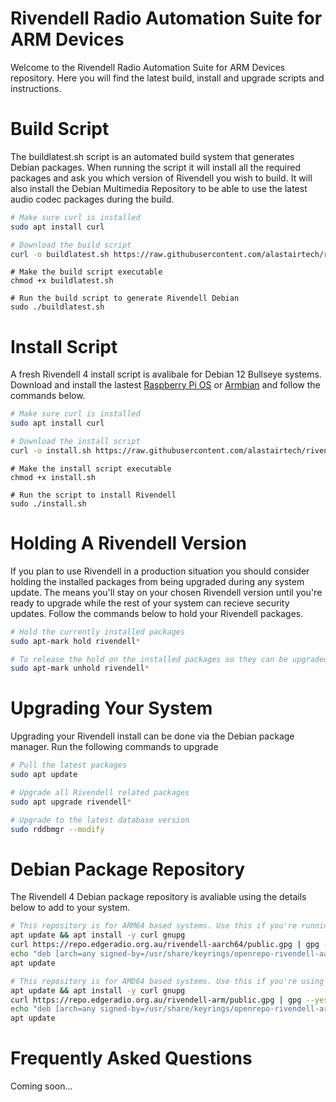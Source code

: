 # Rivendell Radio Automation Suite for ARM Devices
Welcome to the Rivendell Radio Automation Suite for ARM Devices repository. Here you will find the latest build, install and upgrade scripts and instructions. 

# Build Script
The buildlatest.sh script is an automated build system that generates Debian packages. When running the script it will install all the required packages and ask you which version of Rivendell you wish to build. It will also install the Debian Multimedia Repository to be able to use the latest audio codec packages during the build.

```bash
# Make sure curl is installed
sudo apt install curl
```
```bash
# Download the build script
curl -o buildlatest.sh https://raw.githubusercontent.com/alastairtech/rivendell-arm/blob/main/buildlatest.sh
```
```
# Make the build script executable
chmod +x buildlatest.sh
```
```
# Run the build script to generate Rivendell Debian 
sudo ./buildlatest.sh
```

# Install Script
A fresh Rivendell 4 install script is avalibale for Debian 12 Bullseye systems. Download and install the lastest [Raspberry Pi OS](https://www.raspberrypi.com/software/) or [Armbian](https://www.armbian.com/download/?device_support=Standard%20support) and follow the commands below.

```bash
# Make sure curl is installed
sudo apt install curl
```
```bash
# Download the install script
curl -o install.sh https://raw.githubusercontent.com/alastairtech/rivendell-arm/blob/main/install.sh
```
```
# Make the install script executable
chmod +x install.sh
```
```
# Run the script to install Rivendell
sudo ./install.sh
```

# Holding A Rivendell Version
If you plan to use Rivendell in a production situation you should consider holding the installed packages from being upgraded during any system update. The means you'll stay on your chosen Rivendell version until you're ready to upgrade while the rest of your system can recieve security updates. Follow the commands below to hold your Rivendell packages.

```bash
# Hold the currently installed packages
sudo apt-mark hold rivendell*
```
```bash
# To release the hold on the installed packages so they can be upgraded
sudo apt-mark unhold rivendell*
```

# Upgrading Your System
Upgrading your Rivendell install can be done via the Debian package manager. Run the following commands to upgrade

```bash
# Pull the latest packages
sudo apt update
```
```bash
# Upgrade all Rivendell related packages
sudo apt upgrade rivendell*
```
```bash
# Upgrade to the latest database version
sudo rddbmgr --modify
```

# Debian Package Repository
The Rivendell 4 Debian package repository is avaliable using the details below to add to your system.

```bash
# This repository is for ARM64 based systems. Use this if you're running a Raspberry Pi.
apt update && apt install -y curl gnupg
curl https://repo.edgeradio.org.au/rivendell-aarch64/public.gpg | gpg --yes --dearmor -o /usr/share/keyrings/openrepo-rivendell-aarch64.gpg
echo "deb [arch=any signed-by=/usr/share/keyrings/openrepo-rivendell-aarch64.gpg] https://repo.edgeradio.org.au/rivendell-aarch64/ stable main" > /etc/apt/sources.list.d/openrepo-rivendell-aarch64.list
apt update
```
```bash
# This repository is for AMD64 based systems. Use this if you're using an Intel or AMD based system.
apt update && apt install -y curl gnupg
curl https://repo.edgeradio.org.au/rivendell-arm/public.gpg | gpg --yes --dearmor -o /usr/share/keyrings/openrepo-rivendell-arm.gpg
echo "deb [arch=any signed-by=/usr/share/keyrings/openrepo-rivendell-arm.gpg] https://repo.edgeradio.org.au/rivendell-arm/ stable main" > /etc/apt/sources.list.d/openrepo-rivendell-arm.list
apt update
```

# Frequently Asked Questions
Coming soon...

